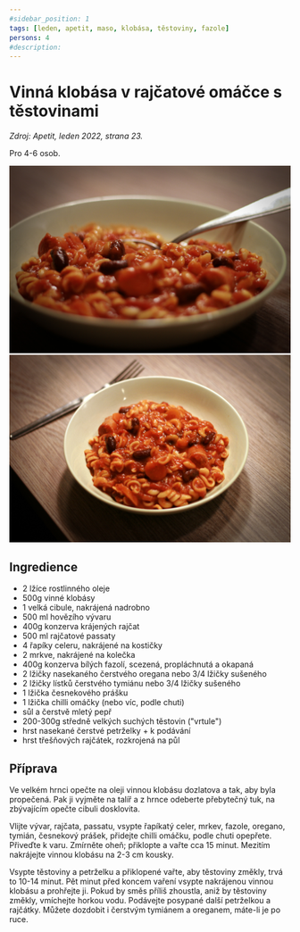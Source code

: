 ```yaml
---
#sidebar_position: 1
tags: [leden, apetit, maso, klobása, těstoviny, fazole]
persons: 4
#description:
---
```


# Vinná klobása v rajčatové omáčce s těstovinami

_Zdroj: Apetit, leden 2022, strana 23._

Pro 4-6 osob.

![Vinná klobása v rajčatové omáčce s těstovinami](./assets/vinna-klobasa-v-rajcatove-omacce-s-testovinami.jpeg)
![Vinná klobása v rajčatové omáčce s těstovinami](./assets/vinna-klobasa-v-rajcatove-omacce-s-testovinami-2.jpeg)

## Ingredience

- 2 lžíce rostlinného oleje
- 500g vinné klobásy
- 1 velká cibule, nakrájená nadrobno
- 500 ml hovězího vývaru
- 400g konzerva krájených rajčat
- 500 ml rajčatové passaty
- 4 řapíky celeru, nakrájené na kostičky
- 2 mrkve, nakrájené na kolečka
- 400g konzerva bílých fazolí, scezená, propláchnutá a okapaná
- 2 lžičky nasekaného čerstvého oregana nebo 3/4 lžičky sušeného
- 2 lžičky lístků čerstvého tymiánu nebo 3/4 lžičky sušeného
- 1 lžička česnekového prášku
- 1 lžička chilli omáčky (nebo víc, podle chuti)
- sůl a čerstvě mletý pepř
- 200-300g středně velkých suchých těstovin ("vrtule")
- hrst nasekané čerstvé petrželky + k podávání
- hrst třešňových rajčátek, rozkrojená na půl

## Příprava

Ve velkém hrnci opečte na oleji vinnou klobásu dozlatova a tak, aby byla propečená. Pak ji vyjměte na talíř a z hrnce odeberte přebytečný tuk, na zbývajícím opečte cibuli dosklovita.

Vlijte vývar, rajčata, passatu, vsypte řapíkatý celer, mrkev, fazole, oregano, tymián, česnekový prášek, přidejte chilli omáčku, podle chuti opepřete. Přiveďte k varu. Zmírněte oheň; přiklopte a vařte cca 15 minut. Mezitím nakrájejte vinnou klobásu na 2-3 cm kousky.

Vsypte těstoviny a petrželku a přiklopené vařte, aby těstoviny změkly, trvá to 10-14 minut. Pět minut před koncem vaření vsypte nakrájenou vinnou klobásu a prohřejte ji. Pokud by směs příliš zhoustla, aniž by těstoviny změkly, vmíchejte horkou vodu. Podávejte posypané další petrželkou a rajčátky. Můžete dozdobit i čerstvým tymiánem a oreganem, máte-li je po ruce.
